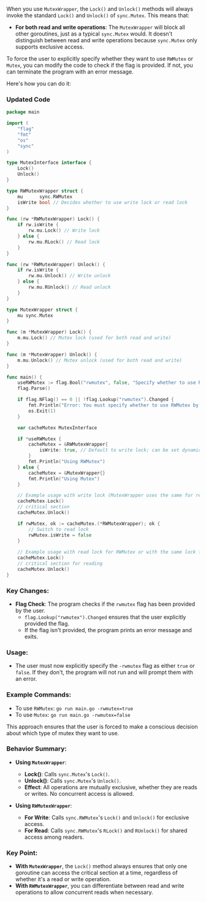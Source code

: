 When you use `MutexWrapper`, the `Lock()` and `Unlock()` methods will always invoke the standard `Lock()` and `Unlock()` of `sync.Mutex`. This means that:

- **For both read and write operations**: The `MutexWrapper` will block all other goroutines, just as a typical `sync.Mutex` would. It doesn't distinguish between read and write operations because `sync.Mutex` only supports exclusive access.

To force the user to explicitly specify whether they want to use `RWMutex` or `Mutex`, you can modify the code to check if the flag is provided. If not, you can terminate the program with an error message.

Here's how you can do it:

### Updated Code

```go
package main

import (
	"flag"
	"fmt"
	"os"
	"sync"
)

type MutexInterface interface {
	Lock()
	Unlock()
}

type RWMutexWrapper struct {
	mu      sync.RWMutex
	isWrite bool // Decides whether to use write lock or read lock
}

func (rw *RWMutexWrapper) Lock() {
	if rw.isWrite {
		rw.mu.Lock() // Write lock
	} else {
		rw.mu.RLock() // Read lock
	}
}

func (rw *RWMutexWrapper) Unlock() {
	if rw.isWrite {
		rw.mu.Unlock() // Write unlock
	} else {
		rw.mu.RUnlock() // Read unlock
	}
}

type MutexWrapper struct {
	mu sync.Mutex
}

func (m *MutexWrapper) Lock() {
	m.mu.Lock() // Mutex lock (used for both read and write)
}

func (m *MutexWrapper) Unlock() {
	m.mu.Unlock() // Mutex unlock (used for both read and write)
}

func main() {
	useRWMutex := flag.Bool("rwmutex", false, "Specify whether to use RWMutex instead of Mutex")
	flag.Parse()

	if flag.NFlag() == 0 || !flag.Lookup("rwmutex").Changed {
		fmt.Println("Error: You must specify whether to use RWMutex by providing the -rwmutex flag (true or false).")
		os.Exit(1)
	}

	var cacheMutex MutexInterface

	if *useRWMutex {
		cacheMutex = &RWMutexWrapper{
			isWrite: true, // Default to write lock; can be set dynamically
		}
		fmt.Println("Using RWMutex")
	} else {
		cacheMutex = &MutexWrapper{}
		fmt.Println("Using Mutex")
	}

	// Example usage with write lock (MutexWrapper uses the same for read and write)
	cacheMutex.Lock()
	// critical section
	cacheMutex.Unlock()

	if rwMutex, ok := cacheMutex.(*RWMutexWrapper); ok {
		// Switch to read lock
		rwMutex.isWrite = false
	}
	
	// Example usage with read lock for RWMutex or with the same lock for Mutex
	cacheMutex.Lock()
	// critical section for reading
	cacheMutex.Unlock()
}
```

### Key Changes:
- **Flag Check**: The program checks if the `rwmutex` flag has been provided by the user.
  - `flag.Lookup("rwmutex").Changed` ensures that the user explicitly provided the flag.
  - If the flag isn't provided, the program prints an error message and exits.

### Usage:
- The user must now explicitly specify the `-rwmutex` flag as either `true` or `false`. If they don't, the program will not run and will prompt them with an error.

### Example Commands:
- To use `RWMutex`: `go run main.go -rwmutex=true`
- To use `Mutex`: `go run main.go -rwmutex=false`

This approach ensures that the user is forced to make a conscious decision about which type of mutex they want to use.

### Behavior Summary:

- **Using `MutexWrapper`**:
  - **Lock()**: Calls `sync.Mutex`'s `Lock()`.
  - **Unlock()**: Calls `sync.Mutex`'s `Unlock()`.
  - **Effect**: All operations are mutually exclusive, whether they are reads or writes. No concurrent access is allowed.

- **Using `RWMutexWrapper`**:
  - **For Write**: Calls `sync.RWMutex`'s `Lock()` and `Unlock()` for exclusive access.
  - **For Read**: Calls `sync.RWMutex`'s `RLock()` and `RUnlock()` for shared access among readers.

### Key Point:
- **With `MutexWrapper`**, the `Lock()` method always ensures that only one goroutine can access the critical section at a time, regardless of whether it's a read or write operation. 
- **With `RWMutexWrapper`**, you can differentiate between read and write operations to allow concurrent reads when necessary.